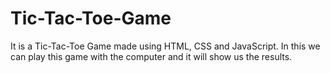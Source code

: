 # Tic-Tac-Toe-Game
 It is a Tic-Tac-Toe Game made using HTML, CSS and JavaScript. In this we can play this game with the computer and it will show us the results.
